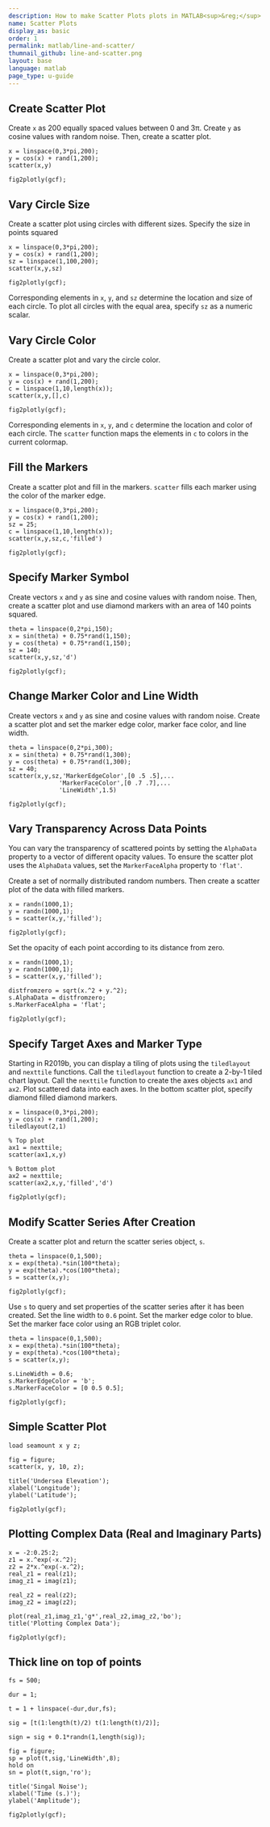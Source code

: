```yaml
---
description: How to make Scatter Plots plots in MATLAB<sup>&reg;</sup> with Plotly.
name: Scatter Plots
display_as: basic
order: 1
permalink: matlab/line-and-scatter/
thumnail_github: line-and-scatter.png
layout: base
language: matlab
page_type: u-guide
---
```


## Create Scatter Plot

Create `x` as 200 equally spaced values between 0 and 3π. Create `y` as cosine values with random noise. Then, create a scatter plot.

```{matlab}
x = linspace(0,3*pi,200);
y = cos(x) + rand(1,200);  
scatter(x,y)

fig2plotly(gcf);
```


<!--------------------- EXAMPLE BREAK ------------------------->

## Vary Circle Size

Create a scatter plot using circles with different sizes. Specify the size in points squared

```{matlab}
x = linspace(0,3*pi,200);
y = cos(x) + rand(1,200);
sz = linspace(1,100,200);
scatter(x,y,sz)

fig2plotly(gcf);
```

Corresponding elements in `x`, `y`, and `sz` determine the location and size of each circle. To plot all circles with the equal area, specify `sz` as a numeric scalar.



<!--------------------- EXAMPLE BREAK ------------------------->

## Vary Circle Color

Create a scatter plot and vary the circle color. 

```{matlab}
x = linspace(0,3*pi,200);
y = cos(x) + rand(1,200);
c = linspace(1,10,length(x));
scatter(x,y,[],c)

fig2plotly(gcf);
```

Corresponding elements in `x`, `y`, and `c` determine the location and color of each circle. The `scatter` function maps the elements in `c` to colors in the current colormap.



<!--------------------- EXAMPLE BREAK ------------------------->

## Fill the Markers

Create a scatter plot and fill in the markers. `scatter` fills each marker using the color of the marker edge.

```{matlab}
x = linspace(0,3*pi,200);
y = cos(x) + rand(1,200);
sz = 25;
c = linspace(1,10,length(x));
scatter(x,y,sz,c,'filled')

fig2plotly(gcf);
```


<!--------------------- EXAMPLE BREAK ------------------------->

## Specify Marker Symbol

Create vectors `x` and `y` as sine and cosine values with random noise. Then, create a scatter plot and use diamond markers with an area of 140 points squared.

```{matlab}
theta = linspace(0,2*pi,150);
x = sin(theta) + 0.75*rand(1,150);
y = cos(theta) + 0.75*rand(1,150);  
sz = 140;
scatter(x,y,sz,'d')

fig2plotly(gcf);
```

<!--------------------- EXAMPLE BREAK ------------------------->

## Change Marker Color and Line Width

Create vectors `x` and `y` as sine and cosine values with random noise. Create a scatter plot and set the marker edge color, marker face color, and line width.

```{matlab}
theta = linspace(0,2*pi,300);
x = sin(theta) + 0.75*rand(1,300);
y = cos(theta) + 0.75*rand(1,300);  
sz = 40;
scatter(x,y,sz,'MarkerEdgeColor',[0 .5 .5],...
              'MarkerFaceColor',[0 .7 .7],...
              'LineWidth',1.5)

fig2plotly(gcf);
```

<!--------------------- EXAMPLE BREAK ------------------------->

## Vary Transparency Across Data Points

You can vary the transparency of scattered points by setting the `AlphaData` property to a vector of different opacity values. To ensure the scatter plot uses the `AlphaData` values, set the `MarkerFaceAlpha` property to `'flat'`. 

Create a set of normally distributed random numbers. Then create a scatter plot of the data with filled markers. 

```{matlab}
x = randn(1000,1);
y = randn(1000,1);
s = scatter(x,y,'filled');

fig2plotly(gcf);
```

Set the opacity of each point according to its distance from zero.

```{matlab}
x = randn(1000,1);
y = randn(1000,1);
s = scatter(x,y,'filled');

distfromzero = sqrt(x.^2 + y.^2);
s.AlphaData = distfromzero;
s.MarkerFaceAlpha = 'flat';

fig2plotly(gcf);
```



<!--------------------- EXAMPLE BREAK ------------------------->

## Specify Target Axes and Marker Type

Starting in R2019b, you can display a tiling of plots using the `tiledlayout` and `nexttile` functions. Call the `tiledlayout` function to create a 2-by-1 tiled chart layout. Call the `nexttile` function to create the axes objects `ax1` and `ax2`. Plot scattered data into each axes. In the bottom scatter plot, specify diamond filled diamond markers.

```{matlab}
x = linspace(0,3*pi,200);
y = cos(x) + rand(1,200);
tiledlayout(2,1)

% Top plot
ax1 = nexttile;
scatter(ax1,x,y)

% Bottom plot
ax2 = nexttile;
scatter(ax2,x,y,'filled','d')

fig2plotly(gcf);
```


<!--------------------- EXAMPLE BREAK ------------------------->

## Modify Scatter Series After Creation

Create a scatter plot and return the scatter series object, `s`.

```{matlab}
theta = linspace(0,1,500);
x = exp(theta).*sin(100*theta);
y = exp(theta).*cos(100*theta);
s = scatter(x,y);

fig2plotly(gcf);
```

Use `s` to query and set properties of the scatter series after it has been created. Set the line width to `0.6` point. Set the marker edge color to blue. Set the marker face color using an RGB triplet color.

```{matlab}
theta = linspace(0,1,500);
x = exp(theta).*sin(100*theta);
y = exp(theta).*cos(100*theta);
s = scatter(x,y);

s.LineWidth = 0.6;
s.MarkerEdgeColor = 'b';
s.MarkerFaceColor = [0 0.5 0.5];

fig2plotly(gcf);
```


## Simple Scatter Plot


```{matlab}
load seamount x y z;

fig = figure;
scatter(x, y, 10, z);

title('Undersea Elevation');
xlabel('Longitude');
ylabel('Latitude');

fig2plotly(gcf);
```

<!--------------------- EXAMPLE BREAK ------------------------->

## Plotting Complex Data (Real and Imaginary Parts)


```{matlab}
x = -2:0.25:2;
z1 = x.^exp(-x.^2);
z2 = 2*x.^exp(-x.^2);
real_z1 = real(z1);
imag_z1 = imag(z1);

real_z2 = real(z2);
imag_z2 = imag(z2);

plot(real_z1,imag_z1,'g*',real_z2,imag_z2,'bo');
title('Plotting Complex Data');

fig2plotly(gcf);
```


<!--------------------- EXAMPLE BREAK ------------------------->



## Thick line on top of points


```{matlab}
fs = 500;

dur = 1;

t = 1 + linspace(-dur,dur,fs);

sig = [t(1:length(t)/2) t(1:length(t)/2)];

sign = sig + 0.1*randn(1,length(sig));

fig = figure;
sp = plot(t,sig,'LineWidth',8);
hold on
sn = plot(t,sign,'ro');

title('Singal Noise');
xlabel('Time (s.)');
ylabel('Amplitude');

fig2plotly(gcf);
```


<!--------------------- EXAMPLE BREAK ------------------------->
